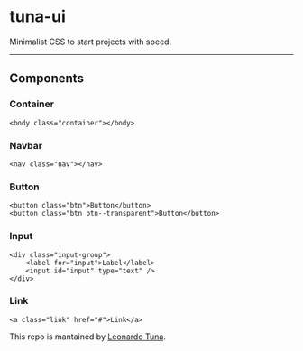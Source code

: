 # tuna-ui
Minimalist CSS to start projects with speed.

***

## Components

### Container
```
<body class="container"></body>
```

### Navbar
```
<nav class="nav"></nav>
```

### Button
```
<button class="btn">Button</button>
<button class="btn btn--transparent">Button</button>
```

### Input
```
<div class="input-group">
    <label for="input">Label</label>
    <input id="input" type="text" />
</div>
```

### Link
```
<a class="link" href="#">Link</a>
```

This repo is mantained by [Leonardo Tuna](https://www.leotuna.com).